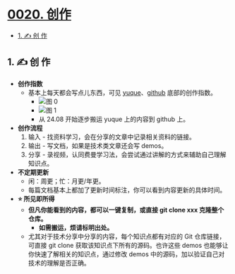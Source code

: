 # [0020. 创作](https://github.com/tnotesjs/TNotes.introduction/tree/main/notes/0020.%20%E5%88%9B%E4%BD%9C)

<!-- region:toc -->

- [1. ✍️ 创 作](#1-️-创-作)

<!-- endregion:toc -->

## 1. ✍️ 创 作

- **创作指数**
  - 基本上每天都会写点儿东西，可见 [yuque](https://github.com/Tdahuyou)、[github](https://github.com/Tdahuyou) 底部的创作指数。
    - ![图 0](https://cdn.jsdelivr.net/gh/tnotesjs/imgs@main/2025-06-02-18-39-44.png)
    - ![图 1](https://cdn.jsdelivr.net/gh/tnotesjs/imgs@main/2025-06-02-18-39-54.png)
    - 从 24.08 开始逐步搬运 yuque 上的内容到 github 上。
- **创作流程**
  1. 输入 - 找资料学习，会在分享的文章中记录相关资料的链接。
  2. 输出 - 写文档，如果是技术类文章还会写 demos。
  3. 分享 - 录视频，认同费曼学习法，会尝试通过讲解的方式来辅助自己理解知识点。
- **不定期更新**
  - 闲：周更；忙：月更/年更。
  - 每篇文档基本上都加了更新时间标注，你可以看到内容更新的具体时间。
- **⭐️ 所见即所得**
  - **但凡你能看到的内容，都可以一键复制，或直接 git clone xxx 克隆整个仓库。**
    - **如需搬运，烦请标明出处。**
  - 尤其对于技术分享中分享的内容，每个知识点都有对应的 Git 仓库链接，可直接 git clone 获取该知识点下所有的源码。也许这些 demos 也能够让你快速了解相关的知识点，通过修改 demos 中的源码，加以验证自己对技术的理解是否正确。
